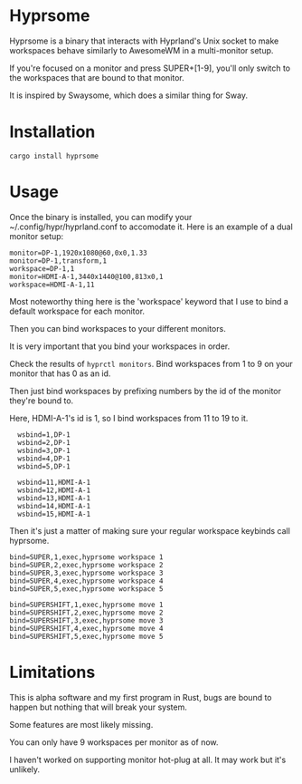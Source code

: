 # Hyprsome
Hyprsome is a binary that interacts with Hyprland's Unix socket to make workspaces behave similarly to AwesomeWM in a multi-monitor setup.

If you're focused on a monitor and press SUPER+[1-9], you'll only switch to the workspaces that are bound to that monitor.

It is inspired by Swaysome, which does a similar thing for Sway.

# Installation
`
cargo install hyprsome
`

# Usage
Once the binary is installed, you can modify your ~/.config/hypr/hyprland.conf to accomodate it.
Here is an example of a dual monitor setup:

```
monitor=DP-1,1920x1080@60,0x0,1.33
monitor=DP-1,transform,1
workspace=DP-1,1
monitor=HDMI-A-1,3440x1440@100,813x0,1
workspace=HDMI-A-1,11
```

Most noteworthy thing here is the 'workspace' keyword that I use to bind a default workspace for each monitor.


Then you can bind workspaces to your different monitors.

It is very important that you bind your workspaces in order.

Check the results of `hyprctl monitors`. Bind workspaces from 1 to 9 on your monitor that has 0 as an id.

Then just bind workspaces by prefixing numbers by the id of the monitor they're bound to.

Here, HDMI-A-1's id is 1, so I bind workspaces from 11 to 19 to it.

```
  wsbind=1,DP-1
  wsbind=2,DP-1
  wsbind=3,DP-1
  wsbind=4,DP-1
  wsbind=5,DP-1

  wsbind=11,HDMI-A-1
  wsbind=12,HDMI-A-1
  wsbind=13,HDMI-A-1
  wsbind=14,HDMI-A-1
  wsbind=15,HDMI-A-1
```

Then it's just a matter of making sure your regular workspace keybinds call hyprsome.

```
bind=SUPER,1,exec,hyprsome workspace 1
bind=SUPER,2,exec,hyprsome workspace 2
bind=SUPER,3,exec,hyprsome workspace 3
bind=SUPER,4,exec,hyprsome workspace 4
bind=SUPER,5,exec,hyprsome workspace 5

bind=SUPERSHIFT,1,exec,hyprsome move 1
bind=SUPERSHIFT,2,exec,hyprsome move 2
bind=SUPERSHIFT,3,exec,hyprsome move 3
bind=SUPERSHIFT,4,exec,hyprsome move 4
bind=SUPERSHIFT,5,exec,hyprsome move 5

```

# Limitations
This is alpha software and my first program in Rust, bugs are bound to happen but nothing that will break your system.

Some features are most likely missing.

You can only have 9 workspaces per monitor as of now.

I haven't worked on supporting monitor hot-plug at all. It may work but it's unlikely.

